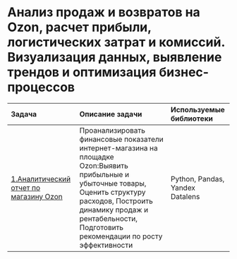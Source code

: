 # Анализ продаж и возвратов на Ozon, расчет прибыли, логистических затрат и комиссий. Визуализация данных, выявление трендов и оптимизация бизнес-процессов

| Задача   | Описание задачи |Используемые библиотеки|
| :-------------------- | :--------------------- |:---------------------------|
| [1.Аналитический отчет по магазину Ozon](https://github.com/GusevaAnna/ecommerce-insights/tree/main/1) |Проанализировать финансовые показатели интернет-магазина на площадке Ozon:Выявить прибыльные и убыточные товары, Оценить структуру расходов, Построить динамику продаж и рентабельности, Подготовить рекомендации по росту эффективности |Python, Pandas, Yandex Datalens|

